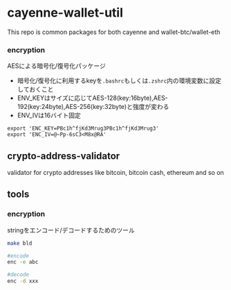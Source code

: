 # cayenne-wallet-util
This repo is common packages for both cayenne and wallet-btc/wallet-eth

### encryption
AESによる暗号化/復号化パッケージ  

- 暗号化/復号化に利用するkeyを`.bashrc`もしくは`.zshrc`内の環境変数に設定しておくこと  
- ENV_KEYはサイズに応じてAES-128(key:16byte),AES-192(key:24byte),AES-256(key:32byte)と強度が変わる
- ENV_IVは16バイト固定
```
export 'ENC_KEY=PBc1h^fjKd3Mrug3PBc1h^fjKd3Mrug3'
export 'ENC_IV=@~Pp-6sC3<M8x@RA'
```


## crypto-address-validator
validator for crypto addresses like bitcoin, bitcoin cash, ethereum and  so on


## tools
### encryption
stringをエンコード/デコードするためのツール

```bash
make bld

#encode
enc -e abc

#decode
enc -d xxx
```

